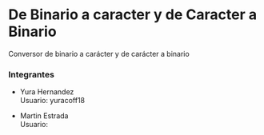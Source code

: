 # De Binario a caracter y de Caracter a Binario
Conversor de binario a carácter y de carácter a binario


### Integrantes

- Yura Hernandez  
Usuario: yuracoff18

- Martin Estrada  
Usuario: 

